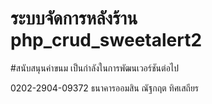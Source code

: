 # ระบบจัดการหลังร้าน php_crud_sweetalert2

#สนับสนุนค่าขนม เป็นกำลังในการพัฒนเวอร์ชันต่อไป

0202-2904-09372 ธนาคารออมสิน ณัฐกฤต ทิศเสถียร
